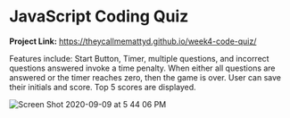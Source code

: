 # JavaScript Coding Quiz</br>

<b>Project Link:</b> https://theycallmemattyd.github.io/week4-code-quiz/

Features include: Start Button, Timer, multiple questions, and incorrect questions answered invoke a time penalty.
When either all questions are answered or the timer reaches zero, then the game is over. User can save their initials and score. Top 5 scores are displayed.

![Screen Shot 2020-09-09 at 5 44 06 PM](https://user-images.githubusercontent.com/66084799/92658295-557d2c80-f2c4-11ea-903b-4d3abf5fb9f6.png)
